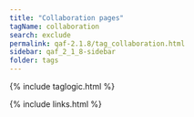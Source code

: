 ```yaml
---
title: "Collaboration pages"
tagName: collaboration
search: exclude
permalink: qaf-2.1.8/tag_collaboration.html
sidebar: qaf_2_1_8-sidebar
folder: tags
---
```

{% include taglogic.html %}

{% include links.html %}
